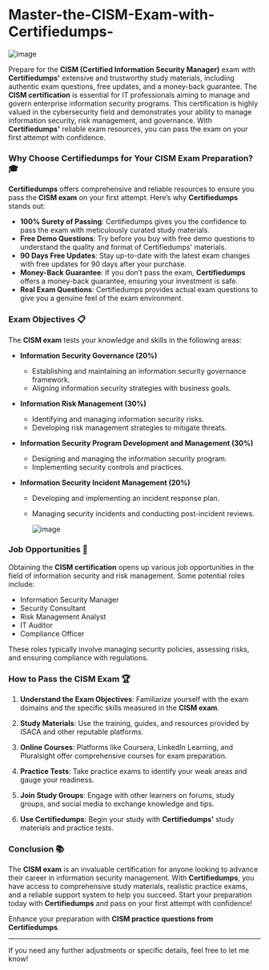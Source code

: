 # Master-the-CISM-Exam-with-Certifiedumps-
![image](https://github.com/user-attachments/assets/2c76a407-7058-44fc-b380-6b89d8b6c494)

Prepare for the **CISM (Certified Information Security Manager)** exam with **Certifiedumps'** extensive and trustworthy study materials, including authentic exam questions, free updates, and a money-back guarantee. The **CISM certification** is essential for IT professionals aiming to manage and govern enterprise information security programs. This certification is highly valued in the cybersecurity field and demonstrates your ability to manage information security, risk management, and governance. With **Certifiedumps'** reliable exam resources, you can pass the exam on your first attempt with confidence.

### **Why Choose Certifiedumps for Your CISM Exam Preparation? 🎓**

**Certifiedumps** offers comprehensive and reliable resources to ensure you pass the **CISM exam** on your first attempt. Here’s why **Certifiedumps** stands out:

- **100% Surety of Passing**: Certifiedumps gives you the confidence to pass the exam with meticulously curated study materials.
- **Free Demo Questions**: Try before you buy with free demo questions to understand the quality and format of Certifiedumps' materials.
- **90 Days Free Updates**: Stay up-to-date with the latest exam changes with free updates for 90 days after your purchase.
- **Money-Back Guarantee**: If you don’t pass the exam, **Certifiedumps** offers a money-back guarantee, ensuring your investment is safe.
- **Real Exam Questions**: Certifiedumps provides actual exam questions to give you a genuine feel of the exam environment.

### **Exam Objectives 📋**

The **CISM exam** tests your knowledge and skills in the following areas:

- **Information Security Governance (20%)**
  - Establishing and maintaining an information security governance framework.
  - Aligning information security strategies with business goals.

- **Information Risk Management (30%)**
  - Identifying and managing information security risks.
  - Developing risk management strategies to mitigate threats.

- **Information Security Program Development and Management (30%)**
  - Designing and managing the information security program.
  - Implementing security controls and practices.

- **Information Security Incident Management (20%)**
  - Developing and implementing an incident response plan.
  - Managing security incidents and conducting post-incident reviews.
 
    ![image](https://github.com/user-attachments/assets/c6601b52-d274-45cf-b3fe-59cf339d18a2)


### **Job Opportunities 💼**

Obtaining the **CISM certification** opens up various job opportunities in the field of information security and risk management. Some potential roles include:

- Information Security Manager
- Security Consultant
- Risk Management Analyst
- IT Auditor
- Compliance Officer

These roles typically involve managing security policies, assessing risks, and ensuring compliance with regulations.

### **How to Pass the CISM Exam 🏆**

1. **Understand the Exam Objectives**: Familiarize yourself with the exam domains and the specific skills measured in the **CISM exam**.

2. **Study Materials**: Use the training, guides, and resources provided by ISACA and other reputable platforms.

3. **Online Courses**: Platforms like Coursera, LinkedIn Learning, and Pluralsight offer comprehensive courses for exam preparation.

4. **Practice Tests**: Take practice exams to identify your weak areas and gauge your readiness.

5. **Join Study Groups**: Engage with other learners on forums, study groups, and social media to exchange knowledge and tips.

6. **Use Certifiedumps**: Begin your study with **Certifiedumps'** study materials and practice tests.

### **Conclusion 📚**

The **CISM exam** is an invaluable certification for anyone looking to advance their career in information security management. With **Certifiedumps**, you have access to comprehensive study materials, realistic practice exams, and a reliable support system to help you succeed. Start your preparation today with **Certifiedumps** and pass on your first attempt with confidence!

Enhance your preparation with **CISM practice questions from Certifiedumps**.

--- 

If you need any further adjustments or specific details, feel free to let me know!
